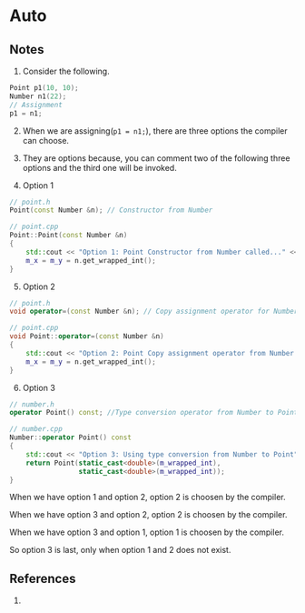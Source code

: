 # Auto

## Notes
1. Consider the following.


```cpp
Point p1(10, 10);
Number n1(22);
// Assignment
p1 = n1;
```

2. When we are assigning(`p1 = n1;`), there are three options the compiler can choose. 
3. They are options because, you can comment two of the following three options and the third one will be invoked. 

4. Option 1
```cpp
// point.h
Point(const Number &n); // Constructor from Number

// point.cpp
Point::Point(const Number &n)
{
    std::cout << "Option 1: Point Constructor from Number called..." << std::endl;
    m_x = m_y = n.get_wrapped_int();
}
```

5. Option 2
```cpp
// point.h
void operator=(const Number &n); // Copy assignment operator for Number

// point.cpp
void Point::operator=(const Number &n)
{
    std::cout << "Option 2: Point Copy assignment operator from Number called..." << std::endl;
    m_x = m_y = n.get_wrapped_int();
}
```

6. Option 3
```cpp
// number.h
operator Point() const; //Type conversion operator from Number to Point. number.h

// number.cpp
Number::operator Point() const
{
	std::cout << "Option 3: Using type conversion from Number to Point" << std::endl;
	return Point(static_cast<double>(m_wrapped_int),
				 static_cast<double>(m_wrapped_int));
}
```

When we have option 1 and option 2, option 2 is choosen by the compiler.

When we have option 3 and option 2, option 2 is choosen by the compiler.

When we have option 3 and option 1, option 1 is choosen by the compiler.

So option 3 is last, only when option 1 and 2 does not exist.

## References

1. 

